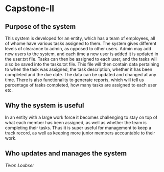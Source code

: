 # Capstone-II
## Purpose of the system
This system is developed for an entity, which has a team of employees,
all of whome have various tasks assigned to them. The system gives
different levels of clearance to admin, as opposed to other users.
Admin may add new users to the system, and each time a new user is added
it is updated in the user.txt file. Tasks can then be assigned to each user,
and the tasks will also be saved into the tasks.txt file. This file will
then contain data pertaining to when the task was assigned, the task description,
whether it has been completed and the due date. The data can be updated and changed 
at any time. There is also functionality to generate reports, which will 
tell us percentage of tasks completed, how many tasks are assigned to each user
etc.
## Why the system is useful
In an entity with a large work force it becomes challenging to stay on top of
what each member has been assigned, as well as whether the team is completing their
tasks. Thus it is super useful for management to keep a track record, as well as 
keeping more junior members accountable to their work.
## Who updates and manages the system
*Tivon Loubser*
